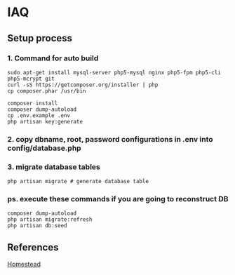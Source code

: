# IAQ
## Setup process
### 1. Command for auto build
    sudo apt-get install mysql-server php5-mysql nginx php5-fpm php5-cli php5-mcrypt git
    curl -sS https://getcomposer.org/installer | php
    cp composer.phar /usr/bin

    composer install
    composer dump-autoload
    cp .env.example .env
    php artisan key:generate

### 2. copy dbname, root, password configurations in .env into config/database.php

### 3. migrate database tables

    php artisan migrate # generate database table

### ps. execute these commands if you are going to reconstruct DB
    composer dump-autoload
    php artisan migrate:refresh
    php artisan db:seed

## References

[Homestead](https://laravel.tw/docs/5.0/homestead)
